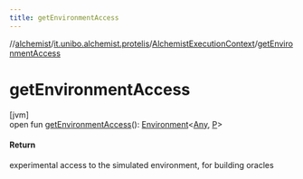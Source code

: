 ```yaml
---
title: getEnvironmentAccess
---
```

//[alchemist](../../../index.html)/[it.unibo.alchemist.protelis](../index.html)/[AlchemistExecutionContext](index.html)/[getEnvironmentAccess](get-environment-access.html)



# getEnvironmentAccess



[jvm]\
open fun [getEnvironmentAccess](get-environment-access.html)(): [Environment](../../it.unibo.alchemist.model.interfaces/-environment/index.html)<[Any](https://kotlinlang.org/api/latest/jvm/stdlib/kotlin/-any/index.html), [P](../../it.unibo.alchemist.model.implementations.nodes/-protelis-node/index.html)>



#### Return



experimental access to the simulated environment, for building oracles




